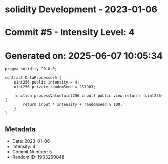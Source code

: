 ﻿# solidity Development - 2023-01-06
# Commit #5 - Intensity Level: 4
# Generated on: 2025-06-07 10:05:34
```solidity
pragma solidity ^0.8.0;

contract DataProcessor5 {
    uint256 public intensity = 4;
    uint256 private randomSeed = 257903;

    function processValue(uint256 input) public view returns (uint256) {
        return input * intensity + randomSeed % 100;
    }
}
```
## Metadata
- Date: 2023-01-06
- Intensity: 4
- Commit Number: 5
- Random ID: 1903260048
